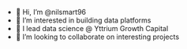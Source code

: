 - 👋 Hi, I’m @nilsmart96
- 👀 I’m interested in building data platforms
- 🌱 I lead data science @ Yttrium Growth Capital
- 💞️ I’m looking to collaborate on interesting projects

<!---
nilsmart96/nilsmart96 is a ✨ special ✨ repository because its `README.md` (this file) appears on your GitHub profile.
You can click the Preview link to take a look at your changes.
--->
